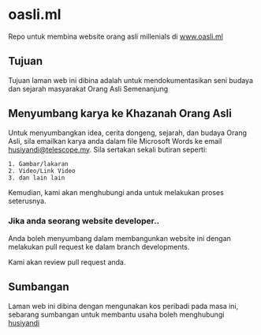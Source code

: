 # oasli.ml
Repo untuk membina website orang asli millenials di www.oasli.ml

## Tujuan
Tujuan laman web ini dibina adalah untuk mendokumentasikan seni budaya dan sejarah masyarakat Orang Asli Semenanjung 

## Menyumbang karya ke Khazanah Orang Asli
Untuk menyumbangkan idea, cerita dongeng, sejarah, dan budaya Orang Asli, sila emailkan karya anda dalam file Microsoft Words ke email husiyandi@telescope.my.
Sila sertakan sekali butiran seperti:
```
1. Gambar/lakaran
2. Video/Link Video
3. dan lain lain
```

Kemudian, kami akan menghubungi anda untuk melakukan proses seterusnya.

### Jika anda seorang website developer..
Anda boleh menyumbang dalam membangunkan website ini dengan melakukan pull request ke dalam branch developments.

Kami akan review pull request anda.

## Sumbangan
Laman web ini dibina dengan mengunakan kos peribadi pada masa ini, sebarang sumbangan untuk membantu usaha boleh menghubungi [husiyandi](https://t.me/husiyandi)
